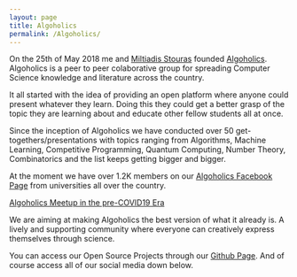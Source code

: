 ```yaml
---
layout: page
title: Algoholics
permalink: /Algoholics/
---
```


On the 25th of May 2018 me and [Miltiadis Stouras](https://github.com/mstou)
founded [Algoholics](https://github.com/algoholics-ntua). 
Algoholics is a peer to peer colaborative group for
spreading Computer Science knowledge and literature across the country.

It all started with the idea of providing an open platform where anyone could
present whatever they learn. Doing this they could get a better grasp of the
topic they are learning about and educate other fellow students all at once.

Since the inception of Algoholics we have conducted over 50
get-togethers/presentations with topics ranging from Algorithms, Machine
Learning, Competitive Programming, Quantum Computing, Number Theory, Combinatorics and the list
keeps getting bigger and bigger.

At the moment we have over 1.2K members on our [Algoholics Facebook
Page](https://www.facebook.com/groups/2093168194256744) from universities all
over the country.

[Algoholics Meetup in the pre-COVID19 Era](algoholics.jpg)

We are aiming at making Algoholics the best version of what it already is. A lively and
supporting community where everyone can creatively express themselves through
science.

You can access our Open Source Projects through our [Github
Page](https://github.com/algoholics-ntua). And of course access all of our
social media down below.
